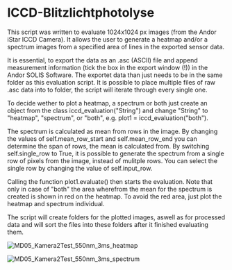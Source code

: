 # ICCD-Blitzlichtphotolyse

This script was written to evaluate 1024x1024 px images (from the Andor iStar ICCD Camera).
It allows the user to generate a heatmap and/or a spectrum images from a specified area of lines in the exported sensor data.

It is essential, to export the data as an .asc (ASCII) file and append measurement information (tick the box in the export window (!)) in the Andor SOLIS Software. 
The exportet data than just needs to be in the same folder as this evaluation script. It is possible to place multiple files of raw .asc data into to folder, the script will iterate through every single one.

To decide wether to plot a heatmap, a spectrum or both just create an object from the class iccd_evaluation("String") and change "String" to "heatmap", "spectrum", or "both", e.g. plot1 = iccd_evaluation("both").

The spectrum is calculated as mean from rows in the image. By changing the values of self.mean_row_start and self.mean_row_end you can determine the span of rows, the  mean is calculated from.
By switching self.single_row to True, it is possible to generate the spectrum from a single row of pixels from the image, instead of mulitple rows. You can select the single row by changing the value of self.input_row.

Calling the function plot1.evaluate() then starts the evaluation. Note that only in case of "both" the area wherefrom the mean for the spectrum is created is shown in red on the heatmap. To avoid the red area, just plot the heatmap and spectrum individual. 

The script will create folders for the plotted images, aswell as for processed data and will sort the files into these folders after it finished evaluating them. 


![MD05_Kamera2Test_550nm_3ms_heatmap](https://user-images.githubusercontent.com/42771712/139681285-1a5b1f46-b010-4216-82d8-9e3995aa9dd0.png)

![MD05_Kamera2Test_550nm_3ms_spectrum](https://user-images.githubusercontent.com/42771712/139681283-c81d5039-95d3-4238-a660-e134d28a68f5.png)
